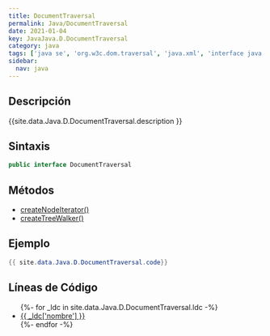 ```yaml
---
title: DocumentTraversal
permalink: Java/DocumentTraversal
date: 2021-01-04
key: JavaJava.D.DocumentTraversal
category: java
tags: ['java se', 'org.w3c.dom.traversal', 'java.xml', 'interface java', 'Java 9', 'DOM Level 2']
sidebar: 
  nav: java
---
```


## Descripción
{{site.data.Java.D.DocumentTraversal.description }}

## Sintaxis
~~~java
public interface DocumentTraversal
~~~

## Métodos
* [createNodeIterator()](/Java/DocumentTraversal/createNodeIterator)
* [createTreeWalker()](/Java/DocumentTraversal/createTreeWalker)

## Ejemplo
~~~java
{{ site.data.Java.D.DocumentTraversal.code}}
~~~

## Líneas de Código
<ul>
{%- for _ldc in site.data.Java.D.DocumentTraversal.ldc -%}
   <li>
       <a href="{{_ldc['url'] }}">{{ _ldc['nombre'] }}</a>
   </li>
{%- endfor -%}
</ul>
